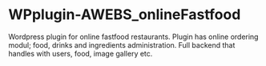 # WPplugin-AWEBS_onlineFastfood
Wordpress plugin for online fastfood restaurants. Plugin has online ordering modul; food, drinks and ingredients administration. Full backend that handles with users, food, image gallery etc.
